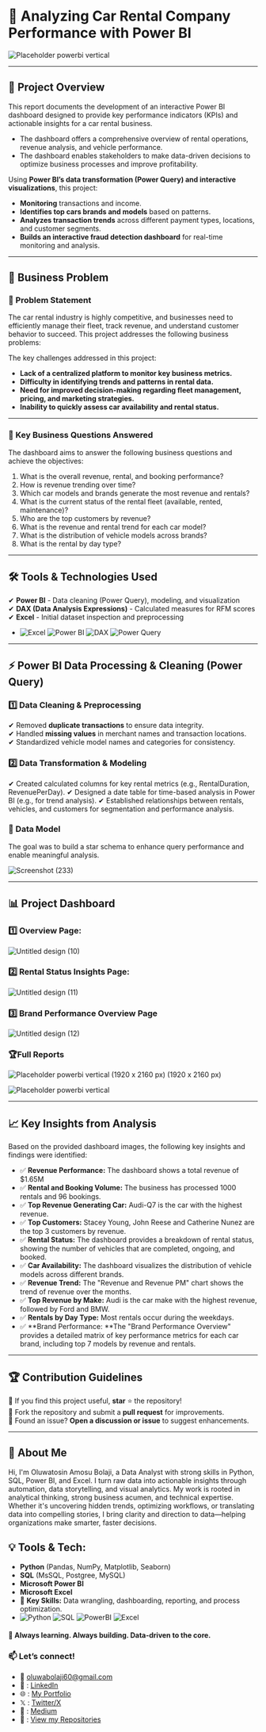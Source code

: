 # 🚗 Analyzing Car Rental Company Performance with Power BI
![Placeholder  powerbi vertical](https://github.com/user-attachments/assets/5c47f46c-2af6-4c9a-a19d-8e07ed48c866)

---

## 📌 Project Overview
This report documents the development of an interactive Power BI dashboard designed to provide key performance indicators (KPIs) and actionable insights for a car rental business. 
- The dashboard offers a comprehensive overview of rental operations, revenue analysis, and vehicle performance.
- The dashboard enables stakeholders to make data-driven decisions to optimize business processes and improve profitability.

Using **Power BI’s data transformation (Power Query) and interactive visualizations**, this project:
- **Monitoring** transactions and income.
- **Identifies top cars brands and models** based on patterns.
- **Analyzes transaction trends** across different payment types, locations, and customer segments.
- **Builds an interactive fraud detection dashboard** for real-time monitoring and analysis.

---

## 🎯 Business Problem
### **🔎 Problem Statement**
The car rental industry is highly competitive, and businesses need to efficiently manage their fleet, track revenue, and understand customer behavior to succeed. This project addresses the following business problems:

The key challenges addressed in this project:
- **Lack of a centralized platform to monitor key business metrics.**
- **Difficulty in identifying trends and patterns in rental data.**
- **Need for improved decision-making regarding fleet management, pricing, and marketing strategies.**
- **Inability to quickly assess car availability and rental status.**

---

### 🎯 Key Business Questions Answered
The dashboard aims to answer the following business questions and achieve the objectives:

1. What is the overall revenue, rental, and booking performance?
2. How is revenue trending over time?
3. Which car models and brands generate the most revenue and rentals?
4. What is the current status of the rental fleet (available, rented, maintenance)?
5. Who are the top customers by revenue?
6. What is the revenue and rental trend for each car model?
7. What is the distribution of vehicle models across brands?
8. What is the rental by day type?

---

## 🛠️ Tools & Technologies Used  
✔ **Power BI** - Data cleaning (Power Query), modeling, and visualization  
✔ **DAX (Data Analysis Expressions)** - Calculated measures for RFM scores  
✔ **Excel** - Initial dataset inspection and preprocessing 
- ![Excel](https://img.shields.io/badge/Excel-217346?logo=microsoft-excel&logoColor=white) ![Power BI](https://img.shields.io/badge/Power_BI-F2C811?logo=powerbi&logoColor=black) ![DAX](https://img.shields.io/badge/DAX-F2C811?logo=powerbi&logoColor=black) ![Power Query](https://img.shields.io/badge/Power_Query-F2C811?logo=powerbi&logoColor=black)

---

## ⚡ Power BI Data Processing & Cleaning (Power Query)
### **1️⃣ Data Cleaning & Preprocessing**
✔ Removed **duplicate transactions** to ensure data integrity.    
✔ Handled **missing values** in merchant names and transaction locations.  
✔ Standardized vehicle model names and categories for consistency.

### **2️⃣ Data Transformation & Modeling**
✔ Created calculated columns for key rental metrics (e.g., RentalDuration, RevenuePerDay).
✔ Designed a date table for time-based analysis in Power BI (e.g., for trend analysis).
✔ Established relationships between rentals, vehicles, and customers for segmentation and performance analysis.

### 🧮 Data Model
The goal was to build a star schema to enhance query performance and enable meaningful analysis.

![Screenshot (233)](https://github.com/user-attachments/assets/ba338230-2a1e-4d50-9f5b-76824c3a3ca9)

---


## 📊 Project Dashboard
### 1️⃣ Overview Page:
![Untitled design (10)](https://github.com/user-attachments/assets/7d033ed1-f7d5-4e0d-9ef7-ca5e63a7e5e6)


### 2️⃣ Rental Status Insights Page:
![Untitled design (11)](https://github.com/user-attachments/assets/f4f9d19b-6f7d-48b6-9e1a-422065bf7876)


### 3️⃣ Brand Performance Overview Page
![Untitled design (12)](https://github.com/user-attachments/assets/f0e28a83-eb5e-4085-a62c-7ba329980970)

### 🏆Full Reports

![Placeholder  powerbi vertical (1920 x 2160 px) (1920 x 2160 px)](https://github.com/user-attachments/assets/1de3fb38-f5ec-40d3-be9e-cf84e11af195)

![Placeholder  powerbi vertical](https://github.com/user-attachments/assets/a5d01f23-ec96-4878-a28f-9ecf3df2984c)

---


## 📈 Key Insights from Analysis
Based on the provided dashboard images, the following key insights and findings were identified:
- ✅ **Revenue Performance:** The dashboard shows a total revenue of $1.65M
- ✅ **Rental and Booking Volume:** The business has processed 1000 rentals and 96 bookings.
- ✅ **Top Revenue Generating Car:** Audi-Q7 is the car with the highest revenue.
- ✅ **Top Customers:** Stacey Young, John Reese and Catherine Nunez are the top 3 customers by revenue.
- ✅ **Rental Status:** The dashboard provides a breakdown of rental status, showing the number of vehicles that are completed, ongoing, and booked.
- ✅ **Car Availability:** The dashboard visualizes the distribution of vehicle models across different brands.
- ✅ **Revenue Trend:** The "Revenue and Revenue PM" chart shows the trend of revenue over the months.
- ✅ **Top Revenue by Make:** Audi is the car make with the highest revenue, followed by Ford and BMW.
- ✅ **Rentals by Day Type:** Most rentals occur during the weekdays.
- ✅ **Brand Performance: **The "Brand Performance Overview" provides a detailed matrix of key performance metrics for each car brand, including top 7 models by revenue and rentals.

---

## 🏆 Contribution Guidelines
🔹 If you find this project useful, **star** ⭐ the repository!  
🔹 Fork the repository and submit a **pull request** for improvements.  
🔹 Found an issue? **Open a discussion or issue** to suggest enhancements.  

---

## 📌 About Me
Hi, I'm Oluwatosin Amosu Bolaji, a Data Analyst with strong skills in Python, SQL, Power BI, and Excel. I turn raw data into actionable insights through automation, data storytelling, and visual analytics. My work is rooted in analytical thinking, strong business acumen, and technical expertise. Whether it's uncovering hidden trends, optimizing workflows, or translating data into compelling stories, I bring clarity and direction to data—helping organizations make smarter, faster decisions.

## 💡 Tools & Tech:
- **Python** (Pandas, NumPy, Matplotlib, Seaborn)
- **SQL** (MsSQL, Postgree, MySQL)
- **Microsoft Power BI**
- **Microsoft Excel**
- 🔹 **Key Skills:** Data wrangling, dashboarding, reporting, and process optimization.
- ![Python](https://img.shields.io/badge/Python-3.8%2B-blue?logo=python&logoColor=white) ![SQL](https://img.shields.io/badge/SQL-Server-red?logo=microsoft-sql-server&logoColor=white) ![PowerBI](https://img.shields.io/badge/Power_BI-F2C811?logo=powerbi&logoColor=black) ![Excel](https://img.shields.io/badge/Excel-217346?logo=microsoft-excel&logoColor=white)


#### 🚀 **Always learning. Always building. Data-driven to the core.**  

### 📫 **Let’s connect!**  
- 📩 oluwabolaji60@gmail.com
- 🔗 : [LinkedIn](https://www.linkedin.com/in/oluwatosin-amosu-722b88141)
- 🌐 : [My Portfolio](https://www.datascienceportfol.io/oluwabolaji60) 
- 𝕏 : [Twitter/X](https://x.com/thee_oluwatosin?s=21&t=EqoeQVdQd038wlSUzAtQzw)
- 🔗 : [Medium](https://medium.com/@oluwabolaji60)
- 🔗 : [View my Repositories](https://github.com/Tbrown1998?tab=repositories)

